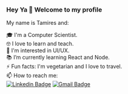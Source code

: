 ### Hey Ya 👋 Welcome to my profile

My name is Tamires and:

🎓 I'm a Computer Scientist.<br/>
🤓 I love to learn and teach.<br/>
🔎 I'm interested in UI/UX.<br/>
📚 I’m currently learning React and Node.<br/>
⚡ Fun facts: I'm vegetarian and I love to travel.<br/>
📫 How to reach me: <br/>
[![Linkedin Badge](https://img.shields.io/badge/-LinkedIn-blue?style=flat-square&logo=Linkedin&logoColor=white&link=https://www.linkedin.com/in/tamires-silveira/)](https://www.linkedin.com/in/tamires-silveira/)
[![Gmail Badge](https://img.shields.io/badge/-taamiresvilaca@gmail.com-c14438?style=flat-square&logo=Gmail&logoColor=white&link=mailto:taamiresvilaca@gmail.com)](mailto:taamiresvilaca@gmail.com)

<!--
**TamiresV/TamiresV** is a ✨ _special_ ✨ repository because its `README.md` (this file) appears on your GitHub profile.

Here are some ideas to get you started:

- 🔭 I’m currently working on ...
- 🌱 I’m currently learning ...
- 👯 I’m looking to collaborate on ...
- 🤔 I’m looking for help with ...
- 💬 Ask me about ...
- 📫 How to reach me: ...
- 😄 Pronouns: ...
- ⚡ Fun fact: ...
-->
